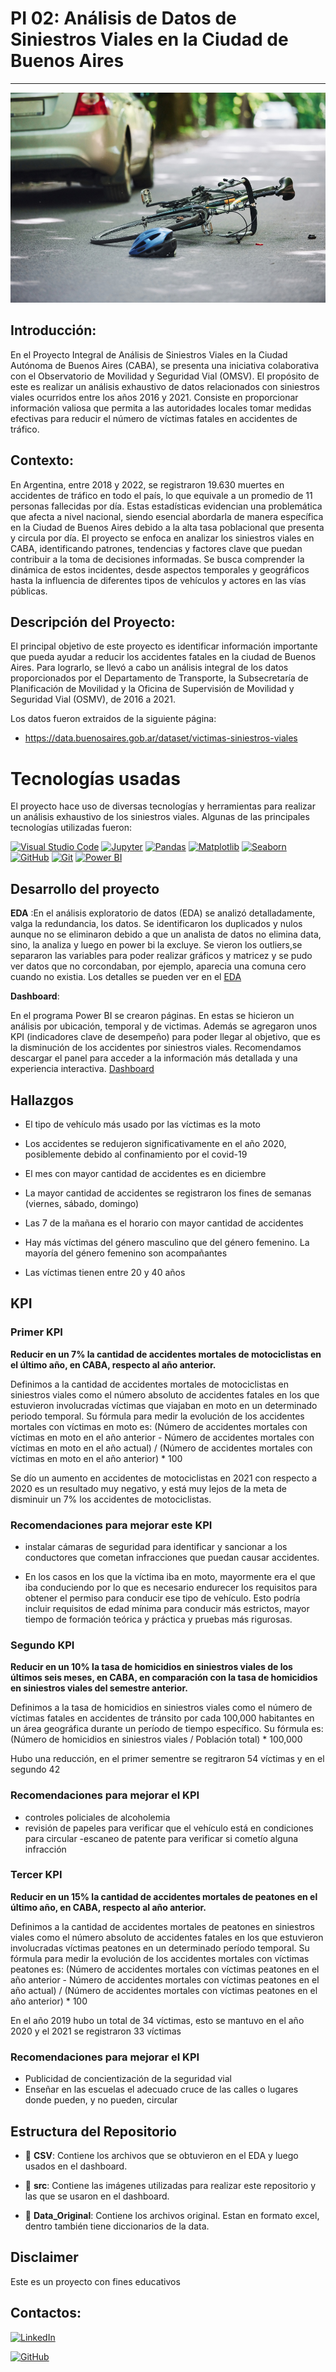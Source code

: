 # PI 02: Análisis de Datos de Siniestros Viales en la Ciudad de Buenos Aires

---

![img siniestros viales](src/portada_pi_dos.jpg)


## Introducción:

En el Proyecto Integral de Análisis de Siniestros Viales en la Ciudad Autónoma de Buenos Aires (CABA), se presenta una iniciativa colaborativa con el Observatorio de Movilidad y Seguridad Vial (OMSV). El propósito de este es realizar un análisis exhaustivo de datos relacionados con siniestros viales ocurridos entre los años 2016 y 2021. Consiste en proporcionar información valiosa que permita a las autoridades locales tomar medidas efectivas para reducir el número de víctimas fatales en accidentes de tráfico.

## Contexto:

En Argentina, entre 2018 y 2022, se registraron 19.630 muertes en accidentes de tráfico en todo el país, lo que equivale a un promedio de 11 personas fallecidas por día. Estas estadísticas evidencian una problemática que afecta a nivel nacional, siendo esencial abordarla de manera específica en la Ciudad de Buenos Aires debido a la alta tasa poblacional que presenta y circula por día. El proyecto se enfoca en analizar los siniestros viales en CABA, identificando patrones, tendencias y factores clave que puedan contribuir a la toma de decisiones informadas. Se busca comprender la dinámica de estos incidentes, desde aspectos temporales y geográficos hasta la influencia de diferentes tipos de vehículos y actores en las vías públicas.


## Descripción del Proyecto:

El principal objetivo  de este proyecto es identificar información importante que pueda ayudar a reducir los accidentes fatales en la ciudad de Buenos Aires. Para lograrlo, se llevó a cabo un análisis integral de los datos proporcionados por el Departamento de Transporte, la Subsecretaría de Planificación de Movilidad y la Oficina de Supervisión de Movilidad y Seguridad Vial (OSMV), de 2016 a 2021. 

Los datos fueron extraidos  de la siguiente página: 
- https://data.buenosaires.gob.ar/dataset/victimas-siniestros-viales

# Tecnologías usadas

El proyecto hace uso de diversas tecnologías y herramientas para realizar un análisis exhaustivo de los siniestros viales. Algunas de las principales tecnologías utilizadas fueron:

[![Visual Studio Code](https://img.shields.io/badge/IDE-Visual%20Studio%20Code-blue)](https://code.visualstudio.com/) 
[![Jupyter](https://img.shields.io/badge/Notebook-Jupyter-orange)](https://jupyter.org/)
[![Pandas](https://img.shields.io/badge/Library-Pandas-brightgreen)](https://pandas.pydata.org/)
[![Matplotlib](https://img.shields.io/badge/Library-Matplotlib-blue)](https://matplotlib.org/)
[![Seaborn](https://img.shields.io/badge/Library-Seaborn-yellow)](https://seaborn.pydata.org/)
[![GitHub](https://img.shields.io/badge/Platform-GitHub-lightgrey)](https://github.com/)
[![Git](https://img.shields.io/badge/Version%20Control-Git-blue)](https://git-scm.com/)
[![Power BI](https://img.shields.io/badge/BI%20Tool-Power%20BI-yellow)](https://powerbi.microsoft.com/)

## Desarrollo del proyecto

**EDA** :En el análisis exploratorio de datos (EDA) se analizó detalladamente, valga la redundancia, los datos. Se identificaron los duplicados y nulos aunque no se eliminaron debido a que un analista de datos no elimina data, sino, la analiza y luego en power bi la excluye. Se vieron los outliers,se separaron las variables para poder realizar gráficos y matricez y se pudo ver datos que no corcondaban, por ejemplo, aparecia una comuna cero cuando no existia. Los detalles se pueden ver en el [EDA](https://github.com/MicaelaCallahuanca/SINIESTROS_VIALES/blob/main/EDA.ipynb)



**Dashboard**:

En el programa Power BI  se crearon  páginas. En estas se hicieron un análisis por ubicación, temporal y de victimas. Además se agregaron unos KPI (indicadores clave de desempeño) para poder llegar al objetivo, que es la disminución de los accidentes por siniestros viales.
Recomendamos descargar el panel para acceder a la información más detallada y  una experiencia interactiva. [Dashboard](https://github.com/MicaelaCallahuanca/SINIESTROS_VIALES/blob/main/pi02_siniestros_viales.pbix)



## Hallazgos


- El tipo de vehículo más usado por las víctimas es la moto

- Los accidentes se redujeron significativamente en el año 2020, posiblemente debido al confinamiento por el covid-19

- El mes con mayor cantidad de accidentes es en diciembre

- La mayor cantidad de accidentes se registraron los fines de semanas (viernes, sábado, domingo)

- Las 7 de la mañana es el horario con mayor cantidad de accidentes

- Hay más víctimas del género masculino que del género femenino. La mayoría del género femenino son acompañantes

- Las víctimas tienen entre 20 y 40 años


## KPI

### Primer KPI

**Reducir en un 7% la cantidad de accidentes mortales de motociclistas en el último año, en CABA, respecto al año anterior.**

Definimos a la cantidad de accidentes mortales de motociclistas en siniestros viales como el número absoluto de accidentes fatales en los que estuvieron involucradas víctimas que viajaban en moto en un determinado periodo temporal. Su fórmula para medir la evolución de los accidentes mortales con víctimas en moto es: (Número de accidentes mortales con víctimas en moto en el año anterior - Número de accidentes mortales con víctimas en moto en el año actual) / (Número de accidentes mortales con víctimas en moto en el año anterior) * 100


Se dío un aumento en accidentes de motociclistas en 2021 con respecto a 2020 es un resultado muy negativo, y está muy lejos de la meta de disminuir un 7% los accidentes de motociclistas.

### Recomendaciones para mejorar este KPI

- instalar cámaras de seguridad para identificar y sancionar a los conductores que cometan infracciones que puedan causar accidentes.

- En los casos en los que la víctima iba en moto, mayormente era el que iba conduciendo por lo que es necesario endurecer los requisitos para obtener el permiso para conducir ese tipo de vehículo. Esto podría incluir requisitos de edad mínima para conducir más estrictos, mayor tiempo de formación teórica y práctica y pruebas más rigurosas.

### Segundo KPI

**Reducir en un 10% la tasa de homicidios en siniestros viales de los últimos seis meses, en CABA, en comparación con la tasa de homicidios en siniestros viales del semestre anterior.**

Definimos a la tasa de homicidios en siniestros viales como el número de víctimas fatales en accidentes de tránsito por cada 100,000 habitantes en un área geográfica durante un período de tiempo específico. Su fórmula es: (Número de homicidios en siniestros viales / Población total) * 100,000

Hubo una reducción, en el primer sementre se regitraron 54 víctimas y en el segundo 42

### Recomendaciones para mejorar el KPI

- controles policiales de alcoholemia
- revisión de papeles para verificar que el vehículo está en condiciones para circular
-escaneo de patente para verificar si cometío alguna infracción 

### Tercer KPI 
**Reducir en un 15% la cantidad de accidentes mortales de peatones en el último año, en CABA, respecto al año anterior.**

Definimos a la cantidad de accidentes mortales de peatones en siniestros viales como el número absoluto de accidentes fatales en los que estuvieron involucradas víctimas peatones en un determinado período temporal. Su fórmula para medir la evolución de los accidentes mortales con víctimas peatones es: (Número de accidentes mortales con víctimas peatones en el año anterior - Número de accidentes mortales con víctimas peatones en el año actual) / (Número de accidentes mortales con víctimas peatones en el año anterior) * 100

En el año 2019 hubo un total de 34 víctimas, esto se mantuvo en el año 2020 y el 2021 se registraron 33 víctimas

### Recomendaciones para mejorar el KPI

- Publicidad de concientización de la seguridad vial
- Enseñar en las escuelas el adecuado cruce de las calles o lugares donde pueden, y no pueden, circular

## Estructura del Repositorio

- 📂 **CSV**: Contiene los archivos que se obtuvieron en el EDA y luego usados en el dashboard.

- 📂 **src**: Contiene las imágenes utilizadas para realizar este repositorio y las que se usaron en el dashboard.

- 📂 **Data_Original**: Contiene los archivos original. Estan en formato excel, dentro también tiene diccionarios de la data.


## Disclaimer
Este es un proyecto con fines educativos

## Contactos:
[![LinkedIn](https://img.shields.io/badge/linkedin-%230077B5.svg?style=for-the-badge&logo=linkedin&logoColor=white)](www.linkedin.com/in/micaelacallahuanca)

[![GitHub](https://img.shields.io/badge/github-%23121011.svg?style=for-the-badge&logo=github&logoColor=white)](https://github.com/MicaelaCallahuanca)

